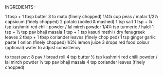 INGREDIENTS:-

1 tbsp + 1 tbsp butter
3 to mato (finely chopped)
1/4¼ cup peas / matar
1/2½ capsicum (finely chopped)
2 potato (boiled & mashed)
1 tsp salt
1 tsp + ¼ tsp kashmiri red chilli powder / lal mirch powder
1/4¼ tsp turmeric / haldi
1 tsp + ½ tsp pav bhaji masala
1 tsp + 1 tsp kasuri methi / dry fenugreek leaves
2 tbsp + 1 tbsp coriander leaves (finely chop ped)
1 tsp ginger garlic paste
1 onion (finely chopped)
1/2½ lemon juice
3 drops red food colour (optional)
water to adjust consistency

to toast pav:
8 pav / bread roll
4 tsp butter
½ tsp kashmiri red chilli powder / lal mirch powder
½ tsp pav bhaji masala
4 tsp coriander leaves (finely chopped)
